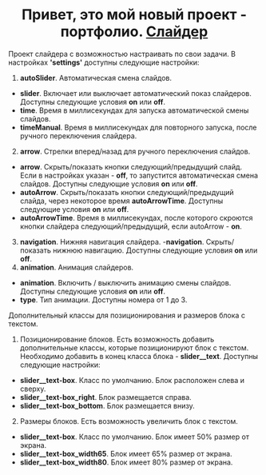 <h1 align="center">Привет, это мой новый проект - портфолио. <a href="https://artem-pot.github.io/Slider/">Слайдер</a></h1>

Проект слайдера с возможностью настраивать по свои задачи.
В настройках <b>'settings'</b> доступны следующие настройки:
1) <b>autoSlider</b>. Автоматическая смена слайдов.
- <b>slider</b>. Включает или выключает автоматический показ слайдеров. Доступны следующие условия <b>on</b> или <b>off</b>.
- <b>time</b>. Время в миллисекундах для запуска автоматической смены слайдов.
- <b>timeManual</b>. Время в миллисекундах для повторного запуска, после ручного переключения слайдера.
2) <b>arrow</b>. Стрелки вперед/назад для ручного переключения слайдов.
- <b>arrow</b>. Скрыть/показать кнопки следующий/предыдущий слайд. Если в настройках указан - <b>off</b>, то запустится автоматическая смена слайдов. Доступны следующие условия <b>on</b> или <b>off</b>.
- <b>autoArrow</b>. Скрыть/показать кнопки следующий/предыдущий слайда, через некоторое время <b>autoArrowTime</b>. Доступны следующие условия <b>on</b> или <b>off</b>.
- <b>autoArrowTime</b>. Время в миллисекундах, после которого скроются кнопки слайдера следующий/предыдущий, если autoArrow - <b>on</b>.
3) <b>navigation</b>. Нижняя навигация слайдера.
-<b>navigation</b>. Скрыть/показать нижнюю навигацию. Доступны следующие условия <b>on</b> или <b>off</b>.
4) <b>animation</b>. Анимация слайдеров.
- <b>animation</b>. Включить / выключить анимацию смены слайдов. Доступны следующие условия <b>on</b> или <b>off</b>.
- <b>type</b>. Тип анимации. Доступны номера от 1 до 3.

Дополнительный классы для позиционирования и размеров блока с текстом.
1) Позиционирование блоков. Есть возможность добавить дополнительные классы, которые позиционируют блок с текстом. Необходимо добавить в конец класса блока - <b>slider__text</b>.
Доступны следующие настройки:
- <b>slider__text-box</b>. Класс по умолчанию. Блок расположен слева и сверху.
- <b>slider__text-box_right</b>. Блок размещается справа.
- <b>slider__text-box_bottom</b>. Блок размещается внизу.
2) Размеры блоков. Есть возможность увеличить блок с текстом.
- <b>slider__text-box</b>. Класс по умолчанию. Блок имеет 50% размер от экрана.
- <b>slider__text-box_width65</b>. Блок имеет 65% размер от экрана.
- <b>slider__text-box_width80</b>. Блок имеет 80% размер от экрана.